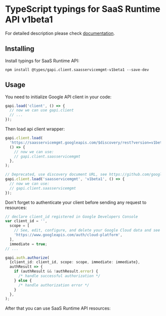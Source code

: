 # TypeScript typings for SaaS Runtime API v1beta1

For detailed description please check [documentation](https://cloud.google.com/saas-runtime/docs).

## Installing

Install typings for SaaS Runtime API:

```
npm install @types/gapi.client.saasservicemgmt-v1beta1 --save-dev
```

## Usage

You need to initialize Google API client in your code:

```typescript
gapi.load('client', () => {
  // now we can use gapi.client
  // ...
});
```

Then load api client wrapper:

```typescript
gapi.client.load(
  'https://saasservicemgmt.googleapis.com/$discovery/rest?version=v1beta1',
  () => {
    // now we can use:
    // gapi.client.saasservicemgmt
  },
);
```

```typescript
// Deprecated, use discovery document URL, see https://github.com/google/google-api-javascript-client/blob/master/docs/reference.md#----gapiclientloadname----version----callback--
gapi.client.load('saasservicemgmt', 'v1beta1', () => {
  // now we can use:
  // gapi.client.saasservicemgmt
});
```

Don't forget to authenticate your client before sending any request to resources:

```typescript
// declare client_id registered in Google Developers Console
var client_id = '',
  scope = [
    // See, edit, configure, and delete your Google Cloud data and see the email address for your Google Account.
    'https://www.googleapis.com/auth/cloud-platform',
  ],
  immediate = true;
// ...

gapi.auth.authorize(
  {client_id: client_id, scope: scope, immediate: immediate},
  authResult => {
    if (authResult && !authResult.error) {
      /* handle successful authorization */
    } else {
      /* handle authorization error */
    }
  },
);
```

After that you can use SaaS Runtime API resources: <!-- TODO: make this work for multiple namespaces -->

```typescript

```
